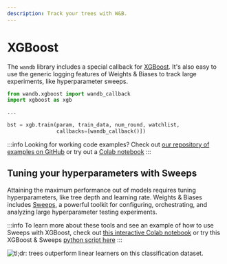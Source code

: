 ```yaml
---
description: Track your trees with W&B.
---
```


# XGBoost

The `wandb` library includes a special callback for [XGBoost](https://xgboost.readthedocs.io/en/latest/index.html). It's also easy to use the generic logging features of Weights & Biases to track large experiments, like hyperparameter sweeps.

```python
from wandb.xgboost import wandb_callback
import xgboost as xgb

...

bst = xgb.train(param, train_data, num_round, watchlist,
                callbacks=[wandb_callback()])
```

:::info
Looking for working code examples? Check out [our repository of examples on GitHub](https://github.com/wandb/examples/tree/master/examples/boosting-algorithms) or try out a [Colab notebook](https://colab.research.google.com/github/wandb/examples/blob/master/colabs/boosting/Credit\_Scorecards\_with\_XGBoost\_and\_W%26B.ipynb)
:::

## Tuning your hyperparameters with Sweeps

Attaining the maximum performance out of models requires tuning hyperparameters, like tree depth and learning rate. Weights & Biases includes [Sweeps](../sweeps/), a powerful toolkit for configuring, orchestrating, and analyzing large hyperparameter testing experiments.

:::info
To learn more about these tools and see an example of how to use Sweeps with XGBoost, check out [this interactive Colab notebook](http://wandb.me/xgb-sweeps-colab) or try this XGBoost & Sweeps [python script here](https://github.com/wandb/examples/blob/master/examples/wandb-sweeps/sweeps-xgboost/xgboost\_tune.py)
:::

![tl;dr: trees outperform linear learners on this classification dataset.](<@site/static/images/integrations/xgboost_sweeps_example.png>)
